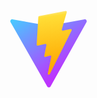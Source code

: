 <svg xmlns="http://www.w3.org/2000/svg" width="128" height="128" viewBox="0 0 128 128"><defs><linearGradient id="deviconVitejs0" x1="6" x2="235" y1="33" y2="344" gradientTransform="translate(0 .937)scale(.3122)" gradientUnits="userSpaceOnUse"><stop offset="0" stop-color="#41d1ff"/><stop offset="1" stop-color="#bd34fe"/></linearGradient><linearGradient id="deviconVitejs1" x1="194.651" x2="236.076" y1="8.818" y2="292.989" gradientTransform="translate(0 .937)scale(.3122)" gradientUnits="userSpaceOnUse"><stop offset="0" stop-color="#ffea83"/><stop offset=".083" stop-color="#ffdd35"/><stop offset="1" stop-color="#ffa800"/></linearGradient></defs><path fill="url(#deviconVitejs0)" d="M124.766 19.52L67.324 122.238c-1.187 2.121-4.234 2.133-5.437.024L3.305 19.532c-1.313-2.302.652-5.087 3.261-4.622L64.07 25.187a3.1 3.1 0 0 0 1.11 0l56.3-10.261c2.598-.473 4.575 2.289 3.286 4.594m0 0"/><path fill="url(#deviconVitejs1)" d="M91.46 1.43L48.954 9.758a1.56 1.56 0 0 0-1.258 1.437l-2.617 44.168a1.563 1.563 0 0 0 1.91 1.614l11.836-2.735a1.562 1.562 0 0 1 1.88 1.836l-3.517 17.219a1.562 1.562 0 0 0 1.985 1.805l7.308-2.223c1.133-.344 2.223.652 1.985 1.812l-5.59 27.047c-.348 1.692 1.902 2.614 2.84 1.164l.625-.968l34.64-69.13c.582-1.16-.421-2.48-1.69-2.234l-12.185 2.352a1.558 1.558 0 0 1-1.793-1.965l7.95-27.562A1.56 1.56 0 0 0 91.46 1.43m0 0"/></svg>
